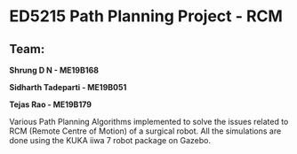 # ED5215 Path Planning Project - RCM

## Team:

**Shrung D N - ME19B168**

**Sidharth Tadeparti - ME19B051**

**Tejas Rao - ME19B179**

Various Path Planning Algorithms implemented to solve the issues related to RCM (Remote Centre of Motion) of a surgical robot. All the simulations are done using the KUKA iiwa 7 robot package on Gazebo.
